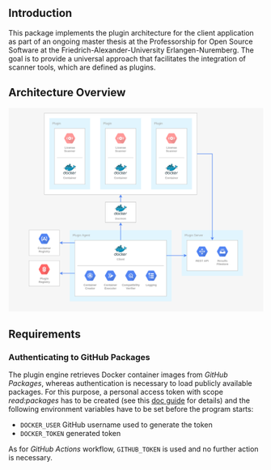 <!--
SPDX-FileCopyrightText: 2021 Cristian Mogildea

SPDX-License-Identifier: CC-BY-SA-4.0
-->

## Introduction

This package implements the plugin architecture for the client application as part of an ongoing master thesis at the Professorship for Open Source Software at the Friedrich-Alexander-University Erlangen-Nuremberg. The goal is to provide a universal approach that facilitates the integration of scanner tools, which are defined as plugins.

## Architecture Overview

![Architecture concept](docs/plugin_arch_overview.png)

## Requirements

### Authenticating to GitHub Packages

The plugin engine retrieves Docker container images from *GitHub Packages*, whereas authentication is necessary to load publicly available packages. For this purpose, a personal access token with scope *read:packages* has to be created (see this [doc guide](https://docs.github.com/en/free-pro-team@latest/github/authenticating-to-github/creating-a-personal-access-token) for details) and the following environment variables have to be set before the program starts:

- `DOCKER_USER` GitHub username used to generate the token
- `DOCKER_TOKEN` generated token

As for *GitHub Actions* workflow, `GITHUB_TOKEN` is used and no further action is necessary.